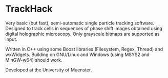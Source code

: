 TrackHack
=========

Very basic (but fast), semi-automatic single particle tracking software. Designed to track
cells in sequences of phase shift images obtained using digital holographic microscopy.
Only grayscale bitmaps are supported as input.

Written in C++ using some Boost libraries (Filesystem, Regex, Thread) and wxWidgets.
Building on GNU/Linux and Windows (using MSYS2 and MinGW-w64) should work.

Developed at the University of Muenster.

<!---
For Windows, you can download the most recent executable along with some required
libraries
[here](https://www.dropbox.com/s/xe9da1712u1ntws/track_hack_2015-04-01.zip?dl=1). It
should look something like this:

![Screenshot showing the GUI of TrackHack on Windows 7](https://www.dropbox.com/s/ufdf6d4655lh22h/TrackHackScreenshot.png?dl=1 "Trackees are added by entering a name in the text box and hitting return. The right list box shows the frames in which the user marked the selected cell's position.")
-->

<!--- vim: set tw=90 sw=3 et: -->
